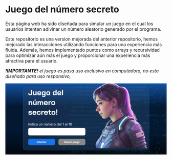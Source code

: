 # Juego del número secreto

Esta página web ha sido diseñada para simular un juego en el cual los usuarios intentan adivinar un número aleatorio generado por el programa. 

Este repositorio es una version mejorada del anterior repositorio, hemos mejorado las interacciones utilizando funciones para una experiencia más fluida. Además, hemos implementado puntos como arrays y recursividad para optimizar aún más el juego y proporcionar una experiencia más atractiva para el usuario.

***!IMPORTANTE!** el juego es pasa uso exclusivo en computadora, no esta diseñado para uso responsivo,*

![Imagen de la pantalla](https://github.com/Alejandraglezjaime/Numero-secreto/blob/master/img/pantallaPrincipal.jpg?raw=true)